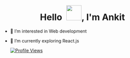 <h1 align="center">Hello &nbsp;<a href="https://avipatilweb.ml/"><img src="https://i.imgur.com/jR6uH3u.gif" width="48"></a>, I'm Ankit</h1>

- 👀 I’m interested in Web development
- 🌱 I’m currently exploring React.js

  [![Profile Views](https://komarev.com/ghpvc/?username=ankit8394&color=blue&style=for-the-badge)](https://github.com/ankit8394)


<!---
ankit8394/ankit8394 is a ✨ special ✨ repository because its `README.md` (this file) appears on your GitHub profile.
You can click the Preview link to take a look at your changes.
--->
